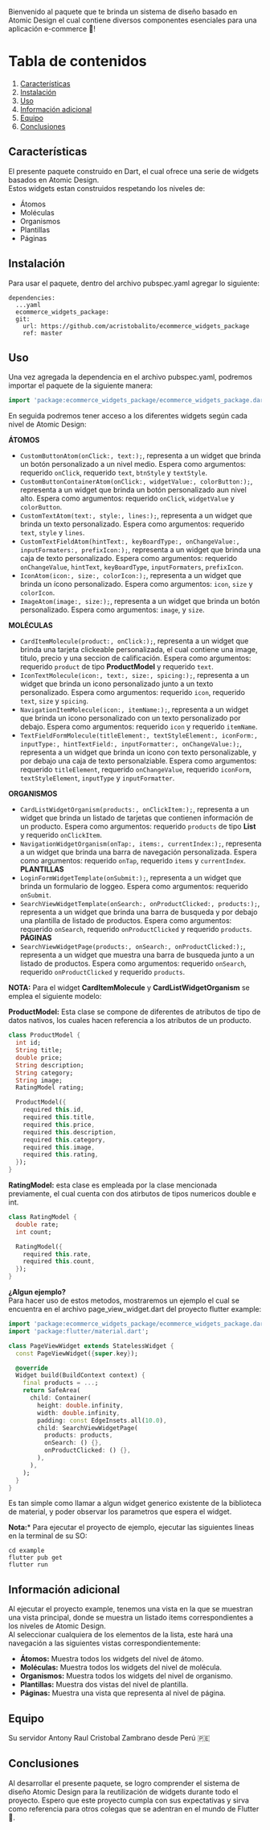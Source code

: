 Bienvenido al paquete que te brinda un sistema de diseño basado en Atomic Design el cual contiene diversos componentes esenciales para una aplicación e-commerce 🛒!

# Tabla de contenidos
1. [Características](#Características)
2. [Instalación](#Instalación)
3. [Uso](#Uso)
4. [Información adicional](#Información_adicional)
5. [Equipo](#Equipo)
6. [Conclusiones](#Conclusiones)

## Características

El presente paquete construido en Dart, el cual ofrece una serie de widgets basados en Atomic Design.  
Estos widgets estan construidos respetando los niveles de:  
* Átomos
* Moléculas
* Organismos
* Plantillas
* Páginas

## Instalación

Para usar el paquete, dentro del archivo pubspec.yaml agregar lo siguiente:   
```
dependencies:
  ...yaml
  ecommerce_widgets_package:
  git:
    url: https://github.com/acristobalito/ecommerce_widgets_package
    ref: master
```

## Uso

Una vez agregada la dependencia en el archivo pubspec.yaml, podremos importar el paquete de la siguiente manera:
```dart
import 'package:ecommerce_widgets_package/ecommerce_widgets_package.dart';
```  
En seguida podremos tener acceso a los diferentes widgets según cada nivel de Atomic Design:  

**ÁTOMOS**  
* `CustomButtonAtom(onClick:, text:);`, representa a un widget que brinda un botón personalizado a un nivel medio. Espera como argumentos: requerido `onClick`, requerido `text`, `btnStyle` y `textStyle`.
* `CustomButtonContainerAtom(onClick:, widgetValue:, colorButton:);`, representa a un widget que brinda un botón personalizado aun nivel alto. Espera como argumentos: requerido `onClick`, `widgetValue` y `colorButton`.
* `CustomTextAtom(text:, style:, lines:);`, representa a un widget que brinda un texto personalizado. Espera como argumentos: requerido `text`, `style` y `lines`.
* `CustomTextFieldAtom(hintText:, keyBoardType:, onChangeValue:, inputFormaters:, prefixIcon:);`, representa a un widget que brinda una caja de texto personalizado. Espera como argumentos: requerido `onChangeValue`, `hintText`, `keyBoardType`, `inputFormaters`, `prefixIcon`.
* `IconAtom(icon:, size:, colorIcon:);`, representa a un widget que brinda un ícono personalizado. Espera como argumentos: `icon`, `size` y `colorIcon`.
* `ImageAtom(image:, size:);`, representa a un widget que brinda un botón personalizado. Espera como argumentos: `image`, y `size`.
  
**MOLÉCULAS**  
* `CardItemMolecule(product:, onClick:);`, representa a un widget que brinda una tarjeta clickeable personalizada, el cual contiene una image, titulo, precio y una seccion de calificación. Espera como argumentos: requerido `product` de tipo **ProductModel** y requerido `text`.
* `IconTextMolecule(icon:, text:, size:, spicing:);`, representa a un widget que brinda un icono personalizado junto a un texto personalizado. Espera como argumentos: requerido `icon`, requerido `text`, `size` y `spicing`.
* `NavigationItemMolecule(icon:, itemName:);`, representa a un widget que brinda un icono personalizado con un texto personalizado por debajo. Espera como argumentos: requerido `icon` y requerido `itemName`.
* `TextFieldFormMolecule(titleElement:, textStyleElement:, iconForm:, inputType:, hintTextField:, inputFormatter:, onChangeValue:);`, representa a un widget que brinda un icono con texto personalizable, y por debajo una caja de texto personalziable. Espera como argumentos: requerido `titleElement`, requerido `onChangeValue`, requerido `iconForm`, `textStyleElement`, `inputType` y `inputFormatter`.
  
**ORGANISMOS**  
* `CardListWidgetOrganism(products:, onClickItem:);`, representa a un widget que brinda un listado de tarjetas que contienen información de un producto. Espera como argumentos: requerido `products` de tipo **List<ProductModel>** y requerido `onClickItem`.
* `NavigationWidgetOrganism(onTap:, items:, currentIndex:);`, representa a un widget que brinda una barra de navegación personalizada. Espera como argumentos: requerido `onTap`, requerido `items` y `currentIndex`.
**PLANTILLAS**  
* `LoginFormWidgetTemplate(onSubmit:);`, representa a un widget que brinda un formulario de loggeo. Espera como argumentos: requerido `onSubmit`.
* `SearchViewWidgetTemplate(onSearch:, onProductClicked:, products:);`, representa a un widget que brinda una barra de busqueda y por debajo una plantilla de listado de productos. Espera como argumentos: requerido `onSearch`, requerido `onProductClicked` y requerido `products`.
**PÁGINAS**  
* `SearchViewWidgetPage(products:, onSearch:, onProductClicked:);`, representa a un widget que muestra una barra de busqueda junto a un listado de productos. Espera como argumentos: requerido `onSearch`, requerido `onProductClicked` y requerido `products`.
  
**NOTA:** Para el widget **CardItemMolecule** y **CardListWidgetOrganism** se emplea el siguiente modelo:  
  
**ProductModel:** Esta clase se compone de diferentes de atributos de tipo de datos nativos, los cuales hacen referencia a los atributos de un producto.
```dart
class ProductModel {
  int id;
  String title;
  double price;
  String description;
  String category;
  String image;
  RatingModel rating;

  ProductModel({
    required this.id,
    required this.title,
    required this.price,
    required this.description,
    required this.category,
    required this.image,
    required this.rating,
  });
}
```
**RatingModel:** esta clase es empleada por la clase mencionada previamente, el cual cuenta con dos atirbutos de tipos numericos double e int.
```dart
class RatingModel {
  double rate;
  int count;

  RatingModel({
    required this.rate,
    required this.count,
  });
}
```
**¿Algun ejemplo?**  
Para hacer uso de estos metodos, mostraremos un ejemplo el cual se encuentra en el archivo page_view_widget.dart del proyecto flutter example:
```dart
import 'package:ecommerce_widgets_package/ecommerce_widgets_package.dart';
import 'package:flutter/material.dart';

class PageViewWidget extends StatelessWidget {
  const PageViewWidget({super.key});

  @override
  Widget build(BuildContext context) {
    final products = ...;
    return SafeArea(
      child: Container(
        height: double.infinity,
        width: double.infinity,
        padding: const EdgeInsets.all(10.0),
        child: SearchViewWidgetPage(
          products: products,
          onSearch: () {},
          onProductClicked: () {},
        ),
      ),
    );
  }
}
```
Es tan simple como llamar a algun widget generico existente de la biblioteca de material, y poder observar los parametros que espera el widget.  
  
**Nota:*** Para ejecutar el proyecto de ejemplo, ejecutar las siguientes lineas en la terminal de su SO: 
```batch
cd example
flutter pub get
flutter run
```

## Información adicional

Al ejecutar el proyecto example, tenemos una vista en la que se muestran una vista principal, donde se muestra un listado items correspondientes a los niveles de Atomic Design.  
Al seleccionar cualquiera de los elementos de la lista, este hará una navegación a las siguientes vistas correspondientemente:
* **Átomos:** Muestra todos los widgets del nivel de átomo.
* **Moléculas:** Muestra todos los widgets del nivel de molécula.
* **Organismos:** Muestra todos los widgets del nivel de organismo.
* **Plantillas:** Muestra dos vistas del nivel de plantilla.
* **Páginas:** Muestra una vista que representa al nivel de página.

## Equipo
 Su servidor Antony Raul Cristobal Zambrano desde Perú 🇵🇪

## Conclusiones
Al desarrollar el presente paquete, se logro comprender el sistema de diseño Atomic Design para la reutilización de widgets durante todo el proyecto.
Espero que este proyecto cumpla con sus expectativas y sirva como referencia para otros colegas que se adentran en el mundo de Flutter 🩵.
